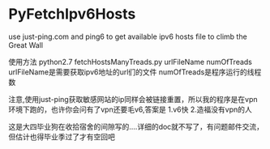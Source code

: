 PyFetchIpv6Hosts
================

use just-ping.com and ping6 to get available ipv6 hosts file to climb the Great Wall

使用方法
python2.7 fetchHostsManyTreads.py urlFileName numOfTreads
urlFileName是需要获取ipv6地址的url们的文件
numOfTreads是程序运行的线程数

注意,使用just-ping获取敏感网站的ip同样会被链接重置，所以我的程序是在vpn环境下跑的，也许你会问有了vpn还要毛v6,答案是
1.v6快
2.造福没有vpn的人

这是大四毕业狗在收拾宿舍的间隙写的....详细的doc就不写了，有问题邮件交流，但估计也得毕业季过了才有空回吧
